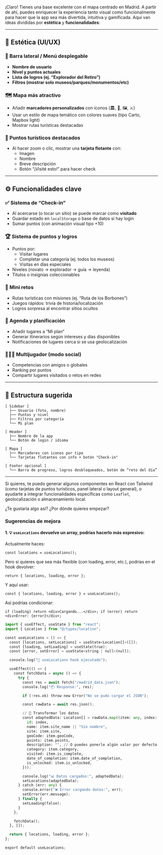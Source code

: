 ¡Claro! Tienes una base excelente con el mapa centrado en Madrid. A partir de ahí, puedes enriquecer la experiencia tanto visual como funcionalmente para hacer que la app sea más divertida, intuitiva y gamificada. Aquí van ideas divididas por **estética** y **funcionalidades**:

---

## 🎨 Estética (UI/UX)

### 🧭 Barra lateral / Menú desplegable

- **Nombre de usuario**
- **Nivel y puntos actuales**
- **Lista de logros (ej. “Explorador del Retiro”)**
- **Filtros (mostrar solo museos/parques/monumentos/etc)**

### 🗺️ Mapa más atractivo

- Añadir **marcadores personalizados** con íconos (🏛️, 🌳, 🖼️, ⚔️)
- Usar un estilo de mapa temático con colores suaves (tipo Carto, Mapbox light)
- Mostrar rutas turísticas destacadas

### 📌 Puntos turísticos destacados

- Al hacer zoom o clic, mostrar una **tarjeta flotante** con:
    - Imagen
    - Nombre
    - Breve descripción
    - Botón “¡Visité esto!” para hacer check

---

## ⚙️ Funcionalidades clave

### ✅ Sistema de “Check-in”

- Al acercarse (o tocar un sitio) se puede marcar como **visitado**
- Guardar estado en `localStorage` o base de datos si hay login
- Sumar puntos (con animación visual tipo +10)

### 🏆 Sistema de puntos y logros

- Puntos por:
    - Visitar lugares
    - Completar una categoría (ej. todos los museos)
    - Visitas en días especiales
- Niveles (novato → explorador → guía → leyenda)
- Títulos o insignias coleccionables

### 🧩 Mini retos

- Rutas turísticas con misiones (ej. “Ruta de los Borbones”)
- Juegos rápidos: trivia de historia/localización
- Logros sorpresa al encontrar sitios ocultos

### 📅 Agenda y planificación

- Añadir lugares a “Mi plan”
- Generar itinerarios según intereses y días disponibles
- Notificaciones de lugares cerca si se usa geolocalización

### 🧑‍🤝‍🧑 Multijugador (modo social)

- Competencias con amigos o globales
- Ranking por puntos
- Compartir lugares visitados o retos en redes

---

## 🧱 Estructura sugerida

```
[ Sidebar ]
  ├── Usuario (foto, nombre)
  ├── Puntos y nivel
  ├── Filtros por categoría
  └── Mi plan

[ Header ]
  ├── Nombre de la app
  └── Botón de login / idioma

[ Mapa ]
  ├── Marcadores con iconos por tipo
  └── Tarjetas flotantes con info + botón "Check-in"

[ Footer opcional ]
  └── Barra de progreso, logros desbloqueados, botón de “reto del día”
```

---

Si quieres, te puedo generar algunos componentes en React con Tailwind (como tarjetas de puntos turísticos, panel lateral o layout general), o ayudarte a integrar funcionalidades específicas como `Leaflet`, geolocalización o almacenamiento local.

¿Te gustaría algo así? ¿Por dónde quieres empezar?
### Sugerencias de mejora

#### 1. 💡 `useLocations` devuelve un array, podrías hacerlo más expresivo:

Actualmente haces:


`const locations = useLocations();`

Pero si quieres que sea más flexible (con loading, error, etc.), podrías en el hook devolver:

`return { locations, loading, error };`

Y aquí usar:


`const { locations, loading, error } = useLocations();`

Así podrías condicionar:


`if (loading) return <div>Cargando...</div>; if (error) return <div>Error: {error}</div>;`


```python
import { useEffect, useState } from "react";
import { Location } from "@/types/location";

const useLocations = () => {
  const [locations, setLocations] = useState<Location[]>([]);
  const [loading, setLoading] = useState(true);
  const [error, setError] = useState<string | null>(null);

  console.log("🔄 useLocations hook ejecutado");

  useEffect(() => {
    const fetchData = async () => {
      try {
        const res = await fetch("/madrid_data.json");
        console.log("📦 Response:", res);

        if (!res.ok) throw new Error("No se pudo cargar el JSON");

        const rawData = await res.json();

        // 🔧 Transformar los datos
        const adaptedData: Location[] = rawData.map((item: any, index: number) => ({
          id: index,
          name: item.site_name || "Sin nombre",
          site: item.site,
          geoCode: item.geoCode,
          points: item.points,
          description: "", // O puedes ponerle algún valor por defecto si no hay
          category: item.category,
          visited: item.is_complete,
          date_of_completion: item.date_of_completion,
          is_unlocked: item.is_unlocked,
        }));

        console.log("📊 Datos cargados:", adaptedData);
        setLocations(adaptedData);
      } catch (err: any) {
        console.error("❌ Error cargando datos:", err);
        setError(err.message);
      } finally {
        setLoading(false);
      }
    };

    fetchData();
  }, []);

  return { locations, loading, error };
};

export default useLocations;

```